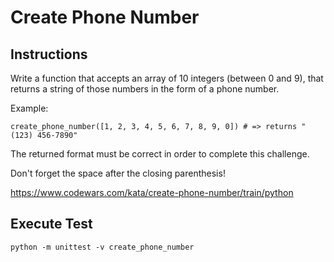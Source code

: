 # Create Phone Number

## Instructions
Write a function that accepts an array of 10 integers (between 0 and 9), that returns a string of those numbers in the form of a phone number.

Example:

`create_phone_number([1, 2, 3, 4, 5, 6, 7, 8, 9, 0]) # => returns "(123) 456-7890"`

The returned format must be correct in order to complete this challenge. 

Don't forget the space after the closing parenthesis!

https://www.codewars.com/kata/create-phone-number/train/python

## Execute Test

`python -m unittest -v create_phone_number`
